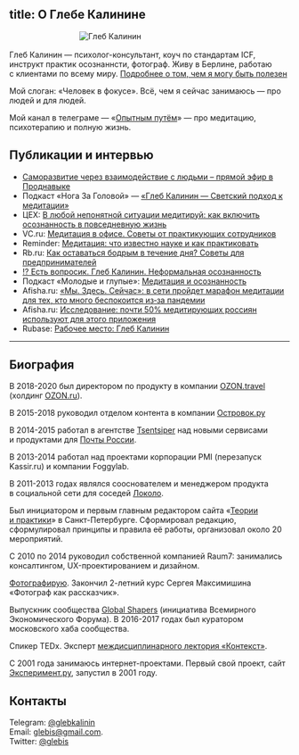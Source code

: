 title: О Глебе Калинине
---

<p><img src="/images/202301-glebkalinin.jpg" alt="Глеб Калинин" title="Глеб Калинин" style="max-width: 50%; max-height: auto; display: block; margin: 1rem auto" ></p>


<p>Глеб Калинин — психолог-консультант, коуч по стандартам ICF, инструкт практик осознаннсти, фотограф. Живу в Берлине, работаю с клиентами по всему миру. <a href="/services">Подробнее о том, чем я могу быть полезен</a></p>

<p>Мой слоган: «Человек в фокусе». Всё, чем я сейчас занимаюсь — про людей и для людей.</p>

<p> Мой канал в телеграме — «<a href="https://t.me/Experimentally">Опытным путём</a>» — про медитацию, психотерапию и полную жизнь.</p>




<!-- <p><a href="/now">Чем я занимаюсь сейчас</a>.</p> -->

<!-- <div itemscope itemtype="http://schema.org/Person"><p><span style="display: none"><span itemprop="name">Глеб</span> <span itemprop="familyName">Калинин</span>. </span>Родился в <span itemprop="birthDate" datetime="1984-04-24">1984</span> году в <span itemprop="birthPlace">Ленинград</span>е.</p> <p>Живу в Москве. Женат на прекрасной <a href="http://olgakalinina.com/" itemprop="spouse">Ольге</a>.</p></div> -->


## Публикации и интервью

* [Саморазвитие через взаимодействие с людьми – прямой эфир в Проднавыке](https://youtu.be/lR_jCp0499A)
* Подкаст «Нога За Головой» — [«Глеб Калинин — Светский подход к медитации»](https://noga-za-golovoy.simplecast.com/episodes/11-21yX9Lbj)
* ЦЕХ: [В любой непонятной ситуации медитируй: как включить осознанность в повседневную жизнь](https://zeh.media/praktika/meditatsiya/4921065-v-lyuboy-neponyatnoy-situatsii-meditiruy-kak-vklyuchit-osoznannost-v-povsednevnuyu-zhizn)
* VC.ru: [Медитация в офисе. Советы от практикующих сотрудников](https://vc.ru/hr/89452-meditaciya-v-ofise-sovety-ot-praktikuyushchih-sotrudnikov)
* Reminder: [Медитация: что известно науке и как практиковать](https://reminder.media/longread/meditatsiya-chto-izvestno-nauke-i-kak-praktikovat)
* Rb.ru: [Как оставаться бодрым в течение дня? Советы для предпринимателей](https://www.forbes.ru/forbeslife/375843-mayndfulnes-i-praktika-vnimatelnosti-ili-kak-ispolzuyut-meditaciyu-v-kompaniyah)
* [⁉️ Есть вопросик. Глеб Калинин. Неформальная осознанность](https://vonoiral.com/all/kalinin/)
* Подкаст «Молодые и глупые»: [Медитация и осознанность](https://music.yandex.ru/album/6880200/track/63551843)
* Afisha.ru: [«Мы. Здесь. Сейчас»: в сети пройдет марафон медитации для тех, кто много беспокоится из‑за пандемии](https://daily.afisha.ru/news/35566-my-zdes-seychas-v-seti-proydet-marafon-meditacii-dlya-teh-kto-mnogo-bespokoitsya-izza-epidemii/)
* Afisha.ru: [Исследование: почти 50% медитирующих россиян используют для этого приложения](https://daily.afisha.ru/news/38145-issledovanie-pochti-50-meditiruyuschih-rossiyan-ispolzuyut-dlya-etogo-prilozheniya/)
* Rubase: [Рабочее место: Глеб Калинин](https://rb.ru/story/kalinin-workplace/)



<hr>

## Биография

<p>В 2018-2020 был директором по продукту в компании <a itemprop="affiliation" href="//ozon.travel/">OZON.travel</a> (холдинг <a href="https://ozon.ru/">OZON.ru</a>).</p>

<p>В 2015-2018 руководил отделом контента в компании <a href="http://ostrovok.ru/">Островок.ру</a></p>


<p>В 2014-2015 работал в агентстве <a href="http://tsentsiper.com" itemprop="affiliation">Tsentsiper</a> над новыми сервисами и продуктами для <a href="//pochta.ru/">Почты России</a>. </p>

<p>В 2013-2014 работал над проектами корпорации PMI (перезапуск Kassir.ru) и компании Foggylab. </p>

<p>В 2011-2013 годах являлся сооснователем и менеджером продукта в социальной сети для соседей <a href="https://web.archive.org/web/20160503092552/http://www.dp.ru/a/2011/05/26/V_Peterburge_zapuskajut_so/">Локоло</a>.</p>

<p>Был инициатором и первым главным редактором сайта &laquo;<a href="http://theoryandpractice.ru">Теории и практики</a>&raquo; в Санкт-Петербурге. Сформировал редакцию, сформулировал принципы и правила её работы, организовал около 20 мероприятий.</p>

<p>С 2010 по 2014 руководил собственной компанией Raum7: занимались консалтингом, UX-проектированием и дизайном.</p>


<p><a href="/photography/">Фотографирую</a>. Закончил 2-летний курс Сергея Максимишина «Фотограф как рассказчик».</p>


<p>Выпускник сообщества <span itemscope itemtype="http://schema.org/Organization" itemprop="memberOf"><a href="http://globalshapers.org/"  itemprop="name">Global Shapers</a></span> (инициатива Всемирного Экономического Форума). В 2016-2017 годах был куратором московского хаба сообщества.</p>

<p>Спикер TEDx. Эксперт <a href="http://contextfound.org">междисциплинарного лектория «Контекст»</a>.</p>

<p>C 2001 года занимаюсь интернет-проектами. Первый свой проект, сайт <a href="http://experiment.ru">Эксперимент.ру</a>, запустил в 2001 году. </p>



<h2>Контакты</h2> 
<p>Telegram: <a href="https://t.me/glebkalinin">@glebkalinin</a> <br>
Email: <a href="mailto:glebis@gmail.com" itemprop="email">glebis@gmail.com</a>.<br>Twitter: <a href="https://twitter.com/intent/tweet?text=%40glebis">@glebis</a></p>

</div>
